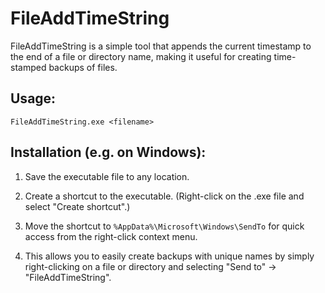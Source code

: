 # FileAddTimeString

FileAddTimeString is a simple tool that appends the current timestamp to the end of a file or directory name, making it useful for creating time-stamped backups of files.

## Usage:
```
FileAddTimeString.exe <filename>
```

## Installation (e.g. on Windows):
1. Save the executable file to any location.
2. Create a shortcut to the executable. (Right-click on the .exe file and select "Create shortcut".)
3. Move the shortcut to `%AppData%\Microsoft\Windows\SendTo` for quick access from the right-click context menu.

4. This allows you to easily create backups with unique names by simply right-clicking on a file or directory and selecting "Send to" -> "FileAddTimeString".
